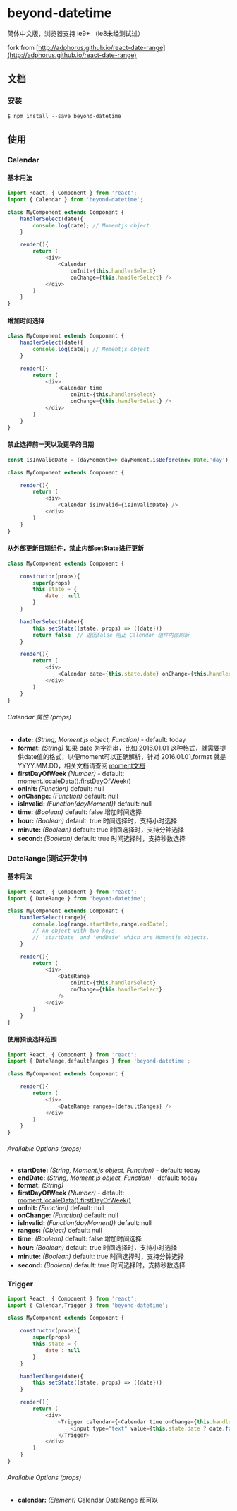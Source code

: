 # beyond-datetime

简体中文版，浏览器支持 ie9+ （ie8未经测试过）

fork from [http://adphorus.github.io/react-date-range](http://adphorus.github.io/react-date-range)


## 文档

### 安装
```
$ npm install --save beyond-datetime
```

## 使用

### Calendar
#### 基本用法
```javascript
import React, { Component } from 'react';
import { Calendar } from 'beyond-datetime';

class MyComponent extends Component {
	handlerSelect(date){
		console.log(date); // Momentjs object
	}

	render(){
		return (
			<div>
				<Calendar 
					onInit={this.handlerSelect} 
					onChange={this.handlerSelect} />
			</div>
		)
	}
}

```

#### 增加时间选择
```javascript 
class MyComponent extends Component {
	handlerSelect(date){
		console.log(date); // Momentjs object
	}

	render(){
		return (
			<div>
				<Calendar time 
					onInit={this.handlerSelect} 
					onChange={this.handlerSelect} />
			</div>
		)
	}
}

```

#### 禁止选择前一天以及更早的日期
```javascript 
const isInValidDate = (dayMoment)=> dayMoment.isBefore(new Date,'day')

class MyComponent extends Component {

	render(){
		return (
			<div>
				<Calendar isInvalid={isInValidDate} />
			</div>
		)
	}
}

```
#### 从外部更新日期组件，禁止内部setState进行更新
```javascript 
class MyComponent extends Component {

	constructor(props){
		super(props)
		this.state = {
			date : null
		}
	}

	handlerSelect(date){
		this.setState((state, props) => ({date}))
		return false  // 返回false 阻止 Calendar 组件内部刷新
	}

	render(){
		return (
			<div>
				<Calendar date={this.state.date} onChange={this.handlerSelect}  />
			</div>
		)
	}
}

```



###### Calendar 属性 (props)
* **date:** *(String, Moment.js object, Function)* - default: today
* **format:** *(String)*  如果 date 为字符串，比如 2016.01.01 这种格式，就需要提供date值的格式，以便moment可以正确解析，针对 2016.01.01,format 就是 YYYY.MM.DD，相关文档请查阅 [moment文档](http://momentjs.com/docs/#/displaying/format/)
* **firstDayOfWeek** *(Number)* - default: [moment.localeData().firstDayOfWeek()](http://momentjs.com/docs/#/i18n/locale-data/)
* **onInit:** *(Function)* default: null
* **onChange:** *(Function)* default: null
* **isInvalid:** *(Function(dayMoment))* default: null
* **time:** *(Boolean)* default: false 增加时间选择
* **hour:** *(Boolean)* default: true 时间选择时，支持小时选择
* **minute:** *(Boolean)* default: true 时间选择时，支持分钟选择 
* **second:** *(Boolean)* default: true 时间选择时，支持秒数选择



### DateRange(测试开发中)

#### 基本用法

```javascript
import React, { Component } from 'react';
import { DateRange } from 'beyond-datetime';

class MyComponent extends Component {
	handlerSelect(range){
		console.log(range.startDate,range.endDate);
		// An object with two keys,
		// 'startDate' and 'endDate' which are Momentjs objects.
	}

	render(){
		return (
			<div>
				<DateRange
					onInit={this.handlerSelect}
					onChange={this.handlerSelect}
				/>
			</div>
		)
	}
}

```
#### 使用预设选择范围

```javascript
import React, { Component } from 'react';
import { DateRange,defaultRanges } from 'beyond-datetime';

class MyComponent extends Component {

	render(){
		return (
			<div>
				<DateRange ranges={defaultRanges} />
			</div>
		)
	}
}

```

###### Available Options (props)
* **startDate:** *(String, Moment.js object, Function)* - default: today
* **endDate:** *(String, Moment.js object, Function)* - default: today
* **format:** *(String)* 
* **firstDayOfWeek** *(Number)* - default: [moment.localeData().firstDayOfWeek()](http://momentjs.com/docs/#/i18n/locale-data/)
* **onInit:** *(Function)* default: null
* **onChange:** *(Function)* default: null
* **isInvalid:** *(Function(dayMoment))* default: null
* **ranges:** *(Object)* default: null
* **time:** *(Boolean)* default: false 增加时间选择
* **hour:** *(Boolean)* default: true 时间选择时，支持小时选择
* **minute:** *(Boolean)* default: true 时间选择时，支持分钟选择 
* **second:** *(Boolean)* default: true 时间选择时，支持秒数选择


### Trigger
```javascript
import React, { Component } from 'react';
import { Calendar,Trigger } from 'beyond-datetime';

class MyComponent extends Component {

	constructor(props){
		super(props)
		this.state = {
			date : null
		}
	}

	handlerChange(date){
		this.setState((state, props) => ({date}))
	}

	render(){
		return (
			<div>
				<Trigger calendar={<Calendar time onChange={this.handlerChange.bind(this)} />}>
					<input type="text" value={this.state.date ? date.format('YYYY.MM.DD HH:mm:ss') : '' } />
				</Trigger>
			</div>
		)
	}
}

```

###### Available Options (props)
* **calendar:** *(Element)* Calendar DateRange 都可以